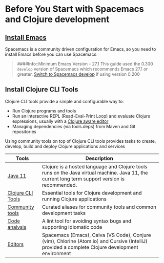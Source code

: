 # Before You Start with Spacemacs and Clojure development

## [Install Emacs](install-emacs.md)
Spacemacs is a community driven configuration for Emacs, so you need to install Emacs before you can use Spacemacs.

> ####Info::Minimum Emacs Version - 27.1
> This guide used the 0.300 `develop` version of Spacemacs which recommends Emacs 27.1 or greater.  [Switch to Spacemacs develop](/install-spacemacs/switch-to-develop.md) if using version 0.200

## Install Clojure CLI Tools
Clojure CLI tools provide a simple and configurable way to:

* Run Clojure programs and tools
* Run an interactive REPL (Read-Eval-Print Loop) and evaluate Clojure expressions, usually with a [Clojure aware editor](/clojure-editors/)
* Managing dependencies (via tools.deps) from Maven and Git repositories

Using community tools on top of Clojure CLI tools provides tasks to create, develop, build and deploy Clojure applications and services

| Tools                                                                                               | Description                                                                                                                                      |
|-----------------------------------------------------------------------------------------------------|--------------------------------------------------------------------------------------------------------------------------------------------------|
| [Java 11](https://practicalli.github.io/clojure/clojure-tools/install/java.html)                    | Clojure is a hosted language and Clojure tools runs on the Java virtual machine.  Java 11, the current long term support version is recommended. |
| [Clojure CLI Tools](https://practicalli.github.io/clojure/clojure-tools/install/clojure.html)       | Essential tools for Clojure development and running Clojure applications                                                                         |
| [Community tools](https://practicalli.github.io/clojure/clojure-tools/install/community-tools.html) | Curated aliases for community tools and common development tasks                                                                                 |
| [Code analysis](https://practicalli.github.io/clojure/clojure-tools/install/code-analysis.html)     | A lint tool for avoiding syntax bugs and supporting idiomatic code                                                                               |
| [Editors](https://practicalli.github.io/clojure/clojure-tools/install/clojure-editors/)             | Spacemacs (Emacs), Calva (VS Code), Conjure (vim), Chlorine (Atom.io) and Cursive (IntelliJ) provided a complete Clojure development environment |
